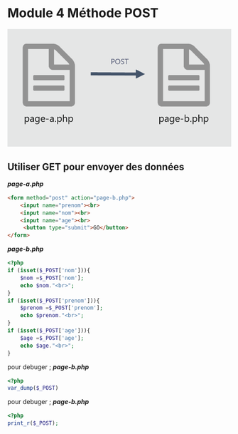 # Module 4 Méthode POST
![module-3](../img/04-post.png)

## Utiliser GET pour envoyer des données
***page-a.php***
```html
<form method="post" action="page-b.php">
    <input name="prenom"><br>
    <input name="nom"><br>
    <input name="age"><br>
     <button type="submit">GO</button>
</form>
```

***page-b.php***
```php
<?php
if (isset($_POST['nom'])){
    $nom =$_POST['nom'];
    echo $nom."<br>";
}
if (isset($_POST['prenom'])){
    $prenom =$_POST['prenom'];
    echo $prenom."<br>";
}
if (isset($_POST['age'])){
    $age =$_POST['age'];
    echo $age."<br>";
}
```

pour debuger ;
***page-b.php***
```php
<?php
var_dump($_POST)
```

pour debuger ;
***page-b.php***
```php
<?php
print_r($_POST);
```
